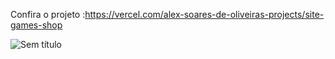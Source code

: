 Confira o projeto :https://vercel.com/alex-soares-de-oliveiras-projects/site-games-shop

![Sem título](https://github.com/Lostleleco/Site-Games-Shop/assets/158625504/ffbe126c-196e-4912-8b2d-d5b26fd5a573)
